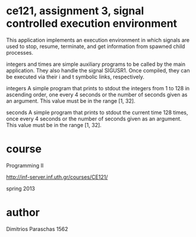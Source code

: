ce121, assignment 3, signal controlled execution environment
============================================================
This application implements an execution environment in which signals are used to stop, resume, terminate, and get information from spawned child processes.

integers and times are simple auxiliary programs to be called by the main application. They also handle the signal SIGUSR1. Once compiled, they can be executed via their i and t symbolic links, respectively.

integers
A simple program that prints to stdout the integers from 1 to 128 in ascending order, one every 4 seconds or the number of seconds given as an argument. This value must be in the range [1, 32].

seconds
A simple program that prints to stdout the current time 128 times, once every 4 seconds or the number of seconds given as an argument. This value must be in the range [1, 32].

course
======
Programming II

http://inf-server.inf.uth.gr/courses/CE121/

spring 2013


author
======
Dimitrios Paraschas
1562
